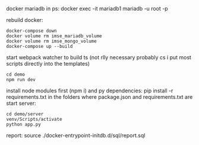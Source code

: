 docker mariadb in ps:
docker exec -it mariadb1 mariadb -u root -p

rebuild docker:

```
docker-compose down
docker volume rm imse_mariadb_volume
docker volume rm imse_mongo_volume
docker-compose up --build
```

start webpack watcher to build ts (not rlly necessary probably cs i put most scripts directly into the templates)

```
cd demo
npm run dev
```

install node modules first (npm i) and py dependencies: pip install -r requirements.txt in the folders where package.json and requirements.txt are
start server:

```
cd demo/server
venv/Scripts/activate
python app.py
```

report:
source ./docker-entrypoint-initdb.d/sql/report.sql
